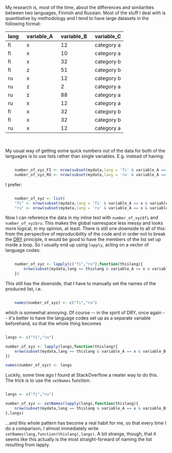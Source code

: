 <!--
.. title: The setNames + (l)apply pattern
.. slug: the-setnames-+-lapply-pattern
.. date: 2018-01-13 13:28:19 UTC+02:00
.. tags: r, lapply, contrastive linguistics
.. category: r receipts
.. link: 
.. description: When comparing two languages, there are certain coding patterns you tend to use so frequently, they become a habit. The setNames + apply combination is certainly one of them.
.. type: text
-->

My research is, most of the time, about the differences and similarities
between two languages, Finnish and Russian. Most of the stuff I deal with
is quantitative by methodology and I tend to have large datasets in 
the following format:

| lang&nbsp;&nbsp; | variable_A&nbsp;&nbsp; | variable_B&nbsp;&nbsp;   | variable_C
| ---- | ---------- | ------------ | -----------
| fi   | x          | 12           | category a
| fi   | x          | 10           | category a
| fi   | x          | 32           | category b
| fi   | z          | 51           | category b
| ru   | x          | 12           | category b
| ru   | z          | 2            | category a
| ru   | z          | 88           | category a
| ru   | x          | 12           | category a
| fi   | x          | 32           | category b
| fi   | x          | 32           | category b
| ru   | x          | 12           | category a


&nbsp;

My usual way of getting some quick numbers out of the data for both of the
languages is to use lists rather than single variables. E.g.
instead of  having:

```r

    number_of_xyz_FI <- nrow(subset(mydata,lang = 'fi' & variable_A == x & variable_B > 10))
    number_of_xyz_RU <- nrow(subset(mydata,lang = 'ru' & variable_A == x & variable_B > 10))

```

I prefer:


```r

    number_of_xyz <- list(
    "fi" <- nrow(subset(mydata,lang = 'fi' & variable_A == x & variable_B > 10))
    "ru" <- nrow(subset(mydata,lang = 'ru' & variable_A == x & variable_B > 10)))

```

Now I can reference the data in my inline text with `number_of_xyz$fi` and `number_of_xyz$ru`.
This makes the global namespace less messy and looks more logical, in my opinion, at least.
There is still one downside to all of this: from the perspective of reproducibility 
of the code and in order not to break the [DRY](https://en.wikipedia.org/wiki/Don%27t_repeat_yourself)
principle, it would be good to have the members of the list set up inside a loop.
So I usually end up using  `lapply`, acting on a vector of language codes:


```r

    number_of_xyz <- lapply(c("fi","ru"),function(thislang){
        nrow(subset(mydata,lang == thislang & variable_A == x & variable_B > 10))
    })

```

This still has the downside, that I have to manually set the names of the produced list, i.e.


```r

    names(number_of_xyz) <- c("fi","ru")

```

which is somewhat annoying. Of course -- in the spirit of DRY, once again -- it's better to have
the language codes set up as a separate variable beforehand, so that the whole thing becomes


```r

langs <- c("fi","ru")

number_of_xyz <- lapply(langs,function(thislang){
    nrow(subset(mydata,lang == thislang & variable_A == x & variable_B > 10))
})

names(number_of_xyz) <- langs

```

Luckily, some time ago I found at StackOverflow a neater way to do this. The trick is 
to use the `setNames` function:



```r

langs <- c("fi","ru")

number_of_xyz <- setNames(lapply(langs,function(thislang){
    nrow(subset(mydata,lang == thislang & variable_A == x & variable_B > 10))
},langs)

```

...and this whole pattern has become a real habit for me, so that every time I do a comparison,
I almost immediately write `setNames(lang,function(thislang),langs)`. A bit strange, though, that
it seems like this actually is the most straight-forward of naming the list resulting from
lapply.




